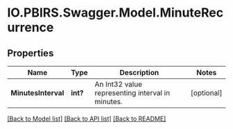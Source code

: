 # IO.PBIRS.Swagger.Model.MinuteRecurrence
## Properties

Name | Type | Description | Notes
------------ | ------------- | ------------- | -------------
**MinutesInterval** | **int?** | An Int32 value representing interval in minutes. | [optional] 

[[Back to Model list]](../README.md#documentation-for-models) [[Back to API list]](../README.md#documentation-for-api-endpoints) [[Back to README]](../README.md)

